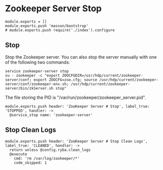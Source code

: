 
# Zookeeper Server Stop

    module.exports = []
    module.exports.push 'masson/bootstrap'
    # module.exports.push require('./index').configure

## Stop

Stop the Zookeeper server. You can also stop the server manually with one of
the following two commands:

```
service zookeeper-server stop
su - zookeeper -c "export ZOOCFGDIR=/usr/hdp/current/zookeeper-server/conf; export ZOOCFG=zoo.cfg; source /usr/hdp/current/zookeeper-server/conf/zookeeper-env.sh; /usr/hdp/current/zookeeper-server/bin/zkServer.sh stop"
```

The file storing the PID is "/var/run/zookeeper/zookeeper_server.pid".

    module.exports.push header: 'ZooKeeper Server # Stop', label_true: 'STOPPED', handler: ->
      @service_stop name: 'zookeeper-server'

## Stop Clean Logs

    module.exports.push header: 'ZooKeeper Server # Stop Clean Logs', label_true: 'CLEANED', handler: ->
      return unless @config.ryba.clean_logs
      @execute
        cmd: 'rm /var/log/zookeeper/*'
        code_skipped: 1
